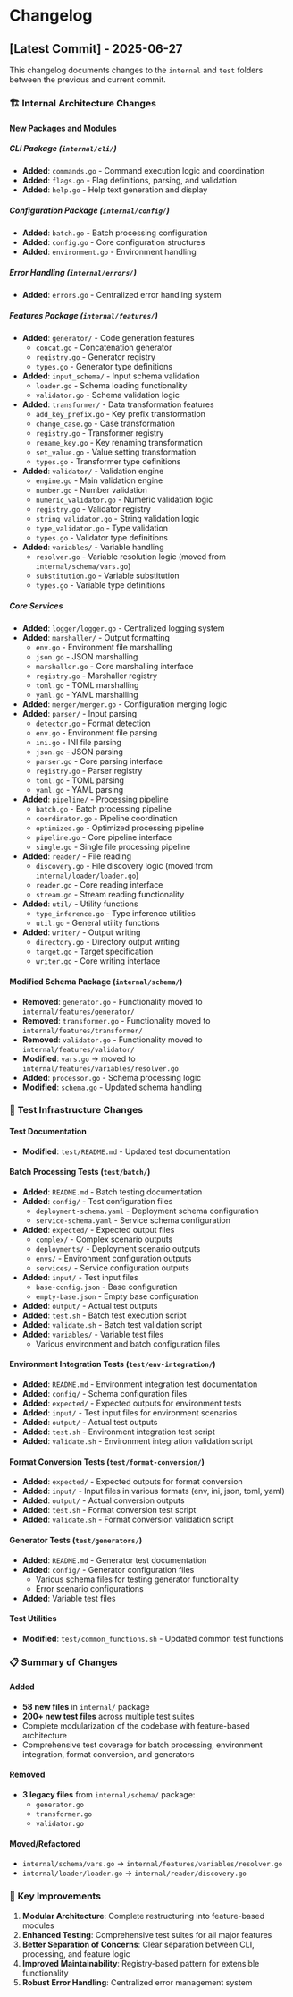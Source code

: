 # Changelog

## [Latest Commit] - 2025-06-27

This changelog documents changes to the `internal` and `test` folders between the previous and current commit.

### 🏗️ **Internal Architecture Changes**

#### **New Packages and Modules**

##### **CLI Package (`internal/cli/`)**
- **Added**: `commands.go` - Command execution logic and coordination
- **Added**: `flags.go` - Flag definitions, parsing, and validation
- **Added**: `help.go` - Help text generation and display

##### **Configuration Package (`internal/config/`)**
- **Added**: `batch.go` - Batch processing configuration
- **Added**: `config.go` - Core configuration structures
- **Added**: `environment.go` - Environment handling

##### **Error Handling (`internal/errors/`)**
- **Added**: `errors.go` - Centralized error handling system

##### **Features Package (`internal/features/`)**
- **Added**: `generator/` - Code generation features
  - `concat.go` - Concatenation generator
  - `registry.go` - Generator registry
  - `types.go` - Generator type definitions
- **Added**: `input_schema/` - Input schema validation
  - `loader.go` - Schema loading functionality
  - `validator.go` - Schema validation logic
- **Added**: `transformer/` - Data transformation features
  - `add_key_prefix.go` - Key prefix transformation
  - `change_case.go` - Case transformation
  - `registry.go` - Transformer registry
  - `rename_key.go` - Key renaming transformation
  - `set_value.go` - Value setting transformation
  - `types.go` - Transformer type definitions
- **Added**: `validator/` - Validation engine
  - `engine.go` - Main validation engine
  - `number.go` - Number validation
  - `numeric_validator.go` - Numeric validation logic
  - `registry.go` - Validator registry
  - `string_validator.go` - String validation logic
  - `type_validator.go` - Type validation
  - `types.go` - Validator type definitions
- **Added**: `variables/` - Variable handling
  - `resolver.go` - Variable resolution logic (moved from `internal/schema/vars.go`)
  - `substitution.go` - Variable substitution
  - `types.go` - Variable type definitions

##### **Core Services**
- **Added**: `logger/logger.go` - Centralized logging system
- **Added**: `marshaller/` - Output formatting
  - `env.go` - Environment file marshalling
  - `json.go` - JSON marshalling
  - `marshaller.go` - Core marshalling interface
  - `registry.go` - Marshaller registry
  - `toml.go` - TOML marshalling
  - `yaml.go` - YAML marshalling
- **Added**: `merger/merger.go` - Configuration merging logic
- **Added**: `parser/` - Input parsing
  - `detector.go` - Format detection
  - `env.go` - Environment file parsing
  - `ini.go` - INI file parsing
  - `json.go` - JSON parsing
  - `parser.go` - Core parsing interface
  - `registry.go` - Parser registry
  - `toml.go` - TOML parsing
  - `yaml.go` - YAML parsing
- **Added**: `pipeline/` - Processing pipeline
  - `batch.go` - Batch processing pipeline
  - `coordinator.go` - Pipeline coordination
  - `optimized.go` - Optimized processing pipeline
  - `pipeline.go` - Core pipeline interface
  - `single.go` - Single file processing pipeline
- **Added**: `reader/` - File reading
  - `discovery.go` - File discovery logic (moved from `internal/loader/loader.go`)
  - `reader.go` - Core reading interface
  - `stream.go` - Stream reading functionality
- **Added**: `util/` - Utility functions
  - `type_inference.go` - Type inference utilities
  - `util.go` - General utility functions
- **Added**: `writer/` - Output writing
  - `directory.go` - Directory output writing
  - `target.go` - Target specification
  - `writer.go` - Core writing interface

#### **Modified Schema Package (`internal/schema/`)**
- **Removed**: `generator.go` - Functionality moved to `internal/features/generator/`
- **Removed**: `transformer.go` - Functionality moved to `internal/features/transformer/`
- **Removed**: `validator.go` - Functionality moved to `internal/features/validator/`
- **Modified**: `vars.go` → moved to `internal/features/variables/resolver.go`
- **Added**: `processor.go` - Schema processing logic
- **Modified**: `schema.go` - Updated schema handling

### 🧪 **Test Infrastructure Changes**

#### **Test Documentation**
- **Modified**: `test/README.md` - Updated test documentation

#### **Batch Processing Tests (`test/batch/`)**
- **Added**: `README.md` - Batch testing documentation
- **Added**: `config/` - Test configuration files
  - `deployment-schema.yaml` - Deployment schema configuration
  - `service-schema.yaml` - Service schema configuration
- **Added**: `expected/` - Expected output files
  - `complex/` - Complex scenario outputs
  - `deployments/` - Deployment scenario outputs
  - `envs/` - Environment configuration outputs
  - `services/` - Service configuration outputs
- **Added**: `input/` - Test input files
  - `base-config.json` - Base configuration
  - `empty-base.json` - Empty base configuration
- **Added**: `output/` - Actual test outputs
- **Added**: `test.sh` - Batch test execution script
- **Added**: `validate.sh` - Batch test validation script
- **Added**: `variables/` - Variable test files
  - Various environment and batch configuration files

#### **Environment Integration Tests (`test/env-integration/`)**
- **Added**: `README.md` - Environment integration test documentation
- **Added**: `config/` - Schema configuration files
- **Added**: `expected/` - Expected outputs for environment tests
- **Added**: `input/` - Test input files for environment scenarios
- **Added**: `output/` - Actual test outputs
- **Added**: `test.sh` - Environment integration test script
- **Added**: `validate.sh` - Environment integration validation script

#### **Format Conversion Tests (`test/format-conversion/`)**
- **Added**: `expected/` - Expected outputs for format conversion
- **Added**: `input/` - Input files in various formats (env, ini, json, toml, yaml)
- **Added**: `output/` - Actual conversion outputs
- **Added**: `test.sh` - Format conversion test script
- **Added**: `validate.sh` - Format conversion validation script

#### **Generator Tests (`test/generators/`)**
- **Added**: `README.md` - Generator test documentation
- **Added**: `config/` - Generator configuration files
  - Various schema files for testing generator functionality
  - Error scenario configurations
- **Added**: Variable test files

#### **Test Utilities**
- **Modified**: `test/common_functions.sh` - Updated common test functions

### 📋 **Summary of Changes**

#### **Added**
- **58 new files** in `internal/` package
- **200+ new test files** across multiple test suites
- Complete modularization of the codebase with feature-based architecture
- Comprehensive test coverage for batch processing, environment integration, format conversion, and generators

#### **Removed**
- **3 legacy files** from `internal/schema/` package:
  - `generator.go`
  - `transformer.go` 
  - `validator.go`

#### **Moved/Refactored**
- `internal/schema/vars.go` → `internal/features/variables/resolver.go`
- `internal/loader/loader.go` → `internal/reader/discovery.go`

### 🎯 **Key Improvements**

1. **Modular Architecture**: Complete restructuring into feature-based modules
2. **Enhanced Testing**: Comprehensive test suites for all major features
3. **Better Separation of Concerns**: Clear separation between CLI, processing, and feature logic
4. **Improved Maintainability**: Registry-based pattern for extensible functionality
5. **Robust Error Handling**: Centralized error management system
